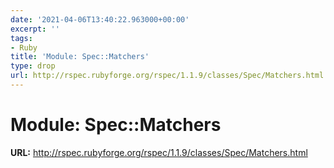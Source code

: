 ```yaml
---
date: '2021-04-06T13:40:22.963000+00:00'
excerpt: ''
tags:
- Ruby
title: 'Module: Spec::Matchers'
type: drop
url: http://rspec.rubyforge.org/rspec/1.1.9/classes/Spec/Matchers.html
---
```


# Module: Spec::Matchers

**URL:** http://rspec.rubyforge.org/rspec/1.1.9/classes/Spec/Matchers.html
